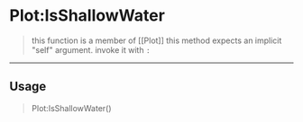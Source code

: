 # Plot:IsShallowWater
> this function is a member of [[Plot]]
> this method expects an implicit "self" argument. invoke it with `:`
-----
## Usage
> Plot:IsShallowWater()
